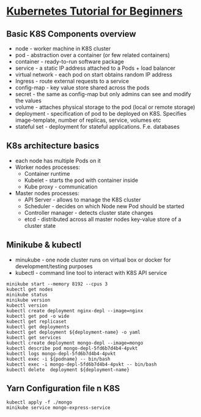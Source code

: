 # [Kubernetes Tutorial for Beginners](https://www.youtube.com/watch?v=X48VuDVv0do&t=10645s)

## Basic K8S Components overview
* node - worker machine in K8S cluster
* pod - abstraction over a container (or few related containers)
* container - ready-to-run software package
* service - a static IP address attached to a Pods + load balancer
* virtual network - each pod on start obtains random IP address
* Ingress - route external requests to a service
* config-map - key value store shared across the pods
* secret - the same as config-map but only admins can see and modify the values
* volume - attaches physical storage to the pod (local or remote storage)
* deployment - specification of pod to be deployed on K8S. Specifies image-template, number of replicas, service, volumes etc
* stateful set - deployment for stateful applications. F.e. databases

## K8s architecture basics
* each node has multiple Pods on it
* Worker nodes processes:
    * Container runtime
    * Kubelet - starts the pod with container inside
    * Kube proxy - communication
* Master nodes processes:
  * API Server - allows to manage the K8S cluster
  * Scheduler - decides on which Node new Pod should be started
  * Controller manager - detects cluster state changes
  * etcd - distributed across all master nodes key-value store of a cluster state

## Minikube & kubectl
* minukube - one node cluster runs on virtual box or docker for development/testing purposes
* kubectl - command line tool to interact with K8S API service
```
minikube start --memory 8192 --cpus 3
kubectl get nodes
minikube status
minikube version
kubectl version
kubectl create deployment nginx-depl --image=nginx
kubectl get pod -o wide
kubectl get replicaset
kubectl get deployments
kubectl get deployment ${deployment-name} -o yaml
kubectl get services
kubectl create deployment mongo-depl --image=mongo
kubectl describe pod mongo-depl-5fd6b7d4b4-4pvkt
kubectl logs mongo-depl-5fd6b7d4b4-4pvkt
kubectl exec -i ${podname} -- bin/bash
kubectl exec -i mongo-depl-5fd6b7d4b4-4pvkt -- bin/bash
kubectl delete  deployment ${deployment-name}
```

## Yarn Configuration file n K8S
```
kubectl apply -f ./mongo
minikube service mongo-express-service
```